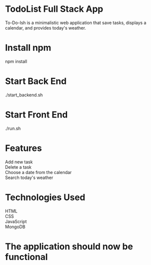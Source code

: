 # TodoList Full Stack App 
To-Do-Ish is a minimalistic web application that save tasks, displays a calendar, and provides today's weather.

# Install npm
npm install 

# Start Back End
./start_backend.sh

# Start Front End
./run.sh

# Features
Add new task<br/>
Delete a task<br/>
Choose a date from the calendar<br/>
Search today's weather

# Technologies Used
HTML<br/>
CSS<br/>
JavaScript<br/>
MongoDB

# The application should now be functional

